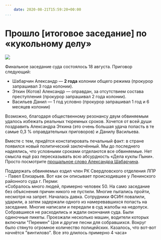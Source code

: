 ```yaml
---
    date: 2020-08-21T15:59:20+00:00
...
```


# Прошло [итоговое заседание] по «кукольному делу»

![​](https://telegra.ph/file/bf308759f1a5e7f9d294d.jpg)

Финальное заседание суда состоялось 18 августа. Приговор следующий:

* Шабарчин Александр — **2 года** колонии общего режима (прокурор запрашивал 3 года колонии).
* Эткин (Котов) Александр — оправдан, за отсутствием состава преступления (прокурор запрашивал 2 года колонии).
* Васильев Данил — 1 год условно (прокурор запрашивал 1 год и 6 месяцев колонии)

Возможно, благодаря общественному резонансу двум обвиняемым удалось избежать реальных тюремных сроков. Хочется от всей души поздравить Александра Эткина (это очень большая удача попасть в те самые 0,3 % оправдательных приговоров) и Данилу Васильева.

Вместе с тем, придётся констатировать печальный факт: в стране появился новый политический заключённый. Мы до последнего надеялись, что условными сроками отделаются все обвиняемые. Нет смысла ещё раз пересказывать всю абсурдность «Дела куклы Пыни». Просто посмотрите [прощальное слово Александра Шабарчина](https://www.youtube.com/watch?v=_k-OqVEr52A). 

Поддержать обвиняемых ездил член РК  Свердловского отделения ЛПР - Павел Елизарьев. Вот как он описывает происходившее у Ленинского районного суда г. Перми:  
«Собралось много людей, примерно человек 50. На само заседание без объяснения причин никого не пустили. Многие пытались пройти, несмотря на запрет. Началась давка. Сотрудники ФСИН повалили, ударили, а затем задержали одного из намеревавшихся попасть на заседание. Многие написали и передали в суд жалобы на недопуск.  Собравшиеся не расходились и ждали окончания суда. Были одиночные пикеты. Проезжали несколько машин,  водители которых включали "Перемен" Цоя и другие песни для собравшихся. Вокруг было стянуто огромное количество полицейских.  Казалось, что вот-вот начнётся "винтилово". Все это длилось примерно 4 часа»